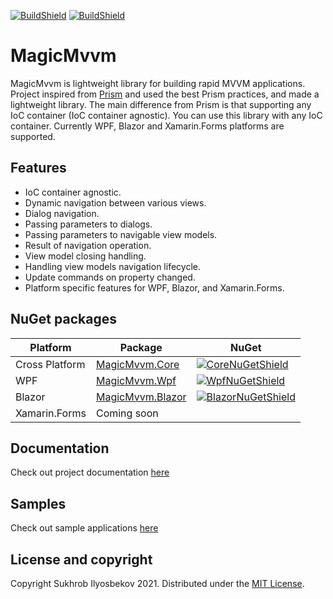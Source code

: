 [![BuildShield](https://github.com/suxrobGM/MagicMvvm/actions/workflows/dotnet.yml/badge.svg)](https://github.com/suxrobGM/MagicMvvm/actions/workflows/dotnet.yml)
[![BuildShield](https://github.com/suxrobGM/MagicMvvm/actions/workflows/publish.yml/badge.svg)](https://github.com/suxrobGM/MagicMvvm/actions/workflows/publish.yml)

# MagicMvvm
MagicMvvm is lightweight library for building rapid MVVM applications. Project inspired from [Prism](https://github.com/PrismLibrary/Prism) and used the best Prism practices, and made a lightweight library. The main difference from Prism is that supporting any IoC container (IoC container agnostic). You can use this library with any IoC container.
Currently WPF, Blazor and Xamarin.Forms platforms are supported.

## Features
* IoC container agnostic.
* Dynamic navigation between various views.
* Dialog navigation.
* Passing parameters to dialogs.
* Passing parameters to navigable view models.
* Result of navigation operation.
* View model closing handling.
* Handling view models navigation lifecycle.
* Update commands on property changed.
* Platform specific features for WPF, Blazor, and Xamarin.Forms.

## NuGet packages

| Platform | Package | NuGet |
| -------- | ------- | ------- |
| Cross Platform | [MagicMvvm.Core][CoreNuGet] | [![CoreNuGetShield]][CoreNuGet] |
| WPF | [MagicMvvm.Wpf][WpfNuGet] | [![WpfNuGetShield]][WpfNuGet] |
| Blazor | [MagicMvvm.Blazor][BlazorNuGet] | [![BlazorNuGetShield]][BlazorNuGet]  |
| Xamarin.Forms | Coming soon |  |


## Documentation
Check out project documentation [here](https://github.com/suxrobGM/MagicMvvm/wiki)

## Samples
Check out sample applications [here](https://github.com/suxrobGM/MagicMvvm/tree/main/samples)


## License and copyright
Copyright Sukhrob Ilyosbekov 2021. Distributed under the [MIT License](https://github.com/suxrobGM/MagicMvvm/blob/main/LICENSE).


[CoreNuGet]: https://www.nuget.org/packages/MagicMvvm.Core/
[WpfNuGet]: https://www.nuget.org/packages/MagicMvvm.Wpf/
[BlazorNuGet]: https://www.nuget.org/packages/MagicMvvm.Blazor/
[CoreNuGetShield]: https://img.shields.io/nuget/vpre/MagicMvvm.Core.svg
[WpfNuGetShield]: https://img.shields.io/nuget/vpre/MagicMvvm.Wpf.svg
[BlazorNuGetShield]: https://img.shields.io/nuget/vpre/MagicMvvm.Blazor.svg
